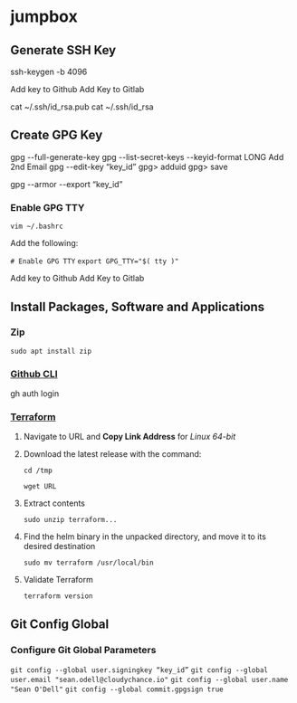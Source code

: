 # jumpbox

## Generate SSH Key
ssh-keygen -b 4096

Add key to Github
Add Key to Gitlab

cat ~/.ssh/id_rsa.pub
cat ~/.ssh/id_rsa

## Create GPG Key
gpg --full-generate-key
gpg --list-secret-keys --keyid-format LONG
Add 2nd Email
gpg --edit-key “key_id”
gpg> adduid
gpg> save

gpg --armor --export “key_id”

### Enable GPG TTY

`vim ~/.bashrc`

Add the following:

`# Enable GPG TTY`
`export GPG_TTY="$( tty )"`

Add key to Github
Add Key to Gitlab

## Install Packages, Software and Applications

### Zip

`sudo apt install zip`

### [Github CLI](https://cli.github.com/)

gh auth login

### [Terraform](https://www.terraform.io/downloads.html)

1. Navigate to URL and **Copy Link Address** for *Linux 64-bit*

2. Download the latest release with the command:

    `cd /tmp`

    `wget URL`

3. Extract contents

    `sudo unzip terraform...`

4. Find the helm binary in the unpacked directory, and move it to its desired destination

    `sudo mv terraform /usr/local/bin`

5. Validate Terraform

    `terraform version`

## Git Config Global

### Configure Git Global Parameters

`git config --global user.signingkey “key_id”`
`git config --global user.email "sean.odell@cloudychance.io"`
`git config --global user.name "Sean O'Dell"`
`git config --global commit.gpgsign true`
